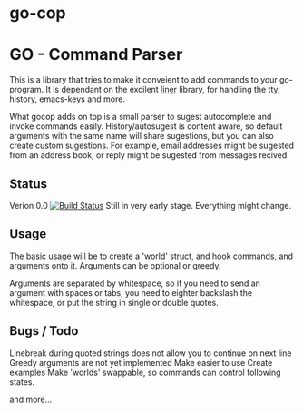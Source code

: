 # go-cop
GO - Command Parser
===================

This is a library that tries to make it conveient to add commands to your go-program.
It is dependant on the excilent [liner](https://github.com/peterh/liner) library, for handling the tty, history, emacs-keys and more.

What gocop adds on top is a small parser to sugest autocomplete and invoke commands easily.
History/autosugest is content aware, so default arguments with the same name will share sugestions, but you can also create custom sugestions. For example, email addresses might be sugested from an address book, or reply might be sugested from messages recived.

Status
------

Verion 0.0 [![Build Status](https://travis-ci.org/Forau/go-cop.svg?branch=master)](https://travis-ci.org/Forau/go-cop)
Still in very early stage. Everything might change.

Usage
-----

The basic usage will be to create a 'world' struct, and hook commands, and arguments onto it.
Arguments can be optional or greedy.

Arguments are separated by whitespace, so if you need to send an argument with spaces or tabs, you need to eighter backslash the whitespace, or put the string in single or double quotes.

Bugs / Todo
-----------

Linebreak during quoted strings does not allow you to continue on next line
Greedy arguments are not yet implemented
Make easier to use
Create examples
Make 'worlds' swappable, so commands can control following states.

and more...





